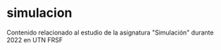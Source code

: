 # simulacion
Contenido relacionado al estudio de la asignatura "Simulación" durante 2022 en UTN FRSF
